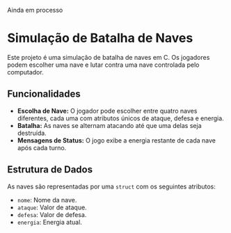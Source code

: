 Ainda em processo

# Simulação de Batalha de Naves

Este projeto é uma simulação de batalha de naves em C. Os jogadores podem escolher uma nave e lutar contra uma nave controlada pelo computador.

## Funcionalidades

- **Escolha de Nave:** O jogador pode escolher entre quatro naves diferentes, cada uma com atributos únicos de ataque, defesa e energia.
- **Batalha:** As naves se alternam atacando até que uma delas seja destruída.
- **Mensagens de Status:** O jogo exibe a energia restante de cada nave após cada turno.

## Estrutura de Dados

As naves são representadas por uma `struct` com os seguintes atributos:
- `nome`: Nome da nave.
- `ataque`: Valor de ataque.
- `defesa`: Valor de defesa.
- `energia`: Energia atual.
